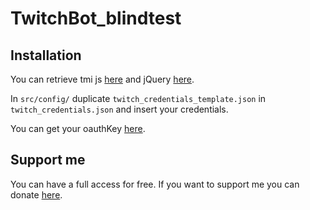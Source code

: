 # TwitchBot_blindtest

## Installation
You can retrieve tmi js [here](https://tmijs.com/) and jQuery [here](https://jquery.com/).

In ``src/config/`` duplicate ``twitch_credentials_template.json`` in ``twitch_credentials.json`` and insert your credentials.

You can get your oauthKey [here](https://twitchapps.com/tmi/).

## Support me
You can have a full access for free. If you want to support me you can donate [here](https://www.paypal.me/lucasdionisi).
